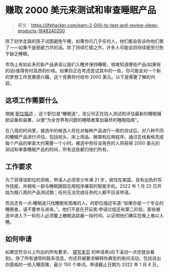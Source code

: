 # 赚取 2000 美元来测试和审查睡眠产品

> 原文：<https://lifehacker.com/earn-2-000-to-test-and-review-sleep-products-1848240200>

除了初学走路的孩子试图避免午睡，如果你问几乎任何人，他们都会告诉你他们累了——如果不是筋疲力尽的话。除了持续忙碌之外，许多人可能会将持续疲劳归咎于缺乏睡眠。



市场上有如此多的新产品承诺让我们入睡并保持睡眠，很难知道哪些产品(如果有的话)值得有时高昂的价格。如果你正在考虑尝试其中的一些，你可能会对一个新的梦想工作竞赛感兴趣，这个竞赛将付给你 2000 美元。以下是需要了解的内容。

## 这项工作需要什么

根据 [职位描述](https://www.sleepjunkie.com/sleeping-aid-application/) ，这个职位是“睡眠迷”，该公司正在找人测试和评估最新的睡眠辅助设备和装置，以便“为全世界有问题的睡眠者策划最终的睡眠指南”。

在八周的时间里，被选中的候选人将在对每种产品进行一周的测试后，对八种不同的睡眠产品进行评估，包括枕头、床上用品、眼罩和应用程序。通过在线表格完成每个产品的审查大约需要一个小时。被选中担任该角色的人将获得 2000 美元的测试和审查睡眠产品的时间，所有这些都归他们所有。

## 工作要求

为了获得该职位的资格，申请人必须至少年满 21 岁，居住在美国，具有出色的写作技能，并拥有一部与睡眠跟踪应用程序兼容的智能手机。2022 年 1 月 22 日开始为期八周的产品测试期；任何无法完成任务的人都不应该申请。

而且还有一点:睡眠迷只找睡眠有困难的人。的职位描述写道:“如果你是一个专业的睡眠者，请不要参与进来。”。他们不是在开玩笑:申请过程还有第二阶段，那些被选中进入下一轮的人必须戴上睡眠追踪器一段时间，以证明他们确实在晚上难以入睡。

## 如何申请

如果您符合以上列出的所有要求， [填写本页](https://www.sleepjunkie.com/sleeping-aid-application/) 的申请表(向下滚动一点您就会看到)。除了所有通常的联系信息，你还将被要求解释你典型的夜间活动，包括说出你面临的一些入睡困难，最少 150 个单词。申请截止日期为 2022 年 1 月 8 日。